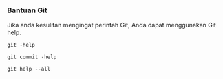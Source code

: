 ### Bantuan Git
Jika anda kesulitan mengingat perintah Git, Anda dapat menggunakan Git help.
```
git -help
```
```
git commit -help
```
```
git help --all
```